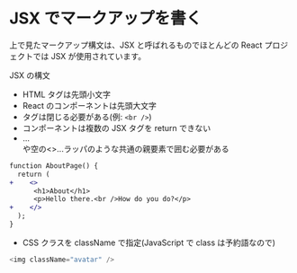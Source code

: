 # JSX でマークアップを書く

上で見たマークアップ構文は、JSX と呼ばれるものでほとんどの React プロジェクトでは JSX が使用されています。

JSX の構文

- HTML タグは先頭小文字
- React のコンポーネントは先頭大文字
- タグは閉じる必要がある(例: `<br />`)
- コンポーネントは複数の JSX タグを return できない
- <div>...</div>や空の<>...</>ラッパのような共通の親要素で囲む必要がある

```diff javascript
function AboutPage() {
  return (
+    <>
      <h1>About</h1>
      <p>Hello there.<br />How do you do?</p>
+    </>
  );
}
```

- CSS クラスを className で指定(JavaScript で class は予約語なので)

```javascript
<img className="avatar" />
```
